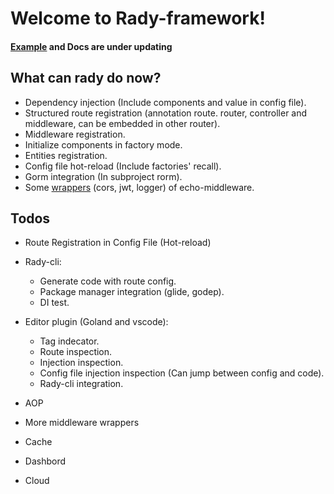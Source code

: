 # Welcome to Rady-framework!

#### [Example](https://github.com/Hexilee/rady/tree/master/example) and Docs are under updating

## What can rady do now?
- Dependency injection (Include components and value in config file).
- Structured route registration (annotation route. router, controller and middleware, can be embedded in other router).
- Middleware registration.
- Initialize components in factory mode.
- Entities registration.
- Config file hot-reload (Include factories' recall).
- Gorm integration (In subproject rorm).
- Some [wrappers](https://github.com/Hexilee/rady/tree/master/middleware) (cors, jwt, logger) of echo-middleware.

## Todos
- Route Registration in Config File (Hot-reload)
- Rady-cli:
    - Generate code with route config.
    - Package manager integration (glide, godep).
    - DI test.
    
- Editor plugin (Goland and vscode):
    - Tag indecator.
    - Route inspection.
    - Injection inspection.
    - Config file injection inspection (Can jump between config and code).
    - Rady-cli integration.
- AOP
- More middleware wrappers
- Cache
- Dashbord
- Cloud


